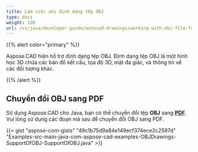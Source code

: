 ```yaml
---
title: Làm việc với định dạng tệp OBJ
type: docs
weight: 120
url: /vi/java/developer-guide/autocad-drawings/working-with-obj-file-format/
---
```


{{% alert color="primary" %}}

Aspose.CAD hiện hỗ trợ định dạng tệp OBJ. Định dạng tệp OBJ là một hình học 3D chứa các bản đồ kết cấu, tọa độ 3D, mặt đa giác, và thông tin về các đối tượng khác.

{{% /alert %}}

## **Chuyển đổi OBJ sang PDF**

Sử dụng Aspose.CAD cho Java, bạn có thể chuyển đổi tệp **OBJ** sang [**PDF**](https://docs.fileformat.com/pdf/). Vui lòng sử dụng các đoạn mã sau để chuyển đổi OBJ sang PDF.

{{< gist "aspose-com-gists" "49c1b75d9a84e149ecf374ece2c2597d" "Examples-src-main-java-com-aspose-cad-examples-OBJDrawings-SupportOfOBJ-SupportOfOBJ.java" >}}
